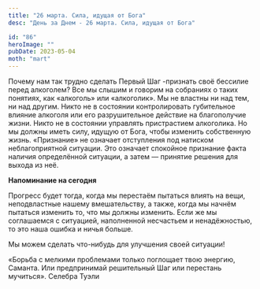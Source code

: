 ```yaml
---
title: "26 марта. Сила, идущая от Бога"
desc: "День за Днем - 26 марта. Сила, идущая от Бога"

id: "86"
heroImage: ""
pubDate: 2023-05-04
moth: "mart"
---
```


Почему нам так трудно сделать Первый Шаг -признать своё бессилие перед
алкоголем? Все мы слышим и говорим на собраниях о таких понятиях, как
«алкоголь» или «алкоголик». Мы не властны ни над тем, ни над другим. Никто не
в состоянии контролировать губительное влияние алкоголя или его разрушительное
действие на благополучие жизни. Никто не в состоянии управлять пристрастием
алкоголика. Но мы должны иметь силу, идущую от Бога, чтобы изменить
собственную жизнь. «Признание» не означает отступления под натиском
неблагоприятной ситуации. Это означает спокойное признание факта наличия
определённой ситуации, а затем — принятие решения для выхода из неё.

**Напоминание на сегодня**

Прогресс будет тогда, когда мы перестаём пытаться влиять на вещи,
неподвластные нашему вмешательству, а также, когда мы начнём пытаться изменить
то, что мы должны изменить. Если же мы соглашаемся с ситуацией, наполненной
несчастьем и ненадёжностью, то это наша ошибка и ничья больше.

Мы можем сделать что-нибудь для улучшения своей ситуации!

«Борьба с мелкими проблемами только поглощает твою энергию, Саманта. Или
предпринимай решительный Шаг или перестань мучиться». Селебра Туэли
